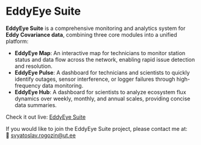 # EddyEye Suite

**EddyEye Suite** is a comprehensive monitoring and analytics system for **Eddy Covariance data**, combining three core modules into a unified platform:

- **EddyEye Map**: An interactive map for technicians to monitor station status and data flow across the network, enabling rapid issue detection and resolution.
- **EddyEye Pulse**: A dashboard for technicians and scientists to quickly identify outages, sensor interference, or logger failures through high-frequency data monitoring.
- **EddyEye Hub**: A dashboard for scientists to analyze ecosystem flux dynamics over weekly, monthly, and annual scales, providing concise data summaries.

Check it out live: [EddyEye Suite](https://svyatoslav-stack.github.io/EddyEye-Suite/)

If you would like to join the EddyEye Suite project, please contact me at:  
📧 svyatoslav.rogozin@ut.ee
